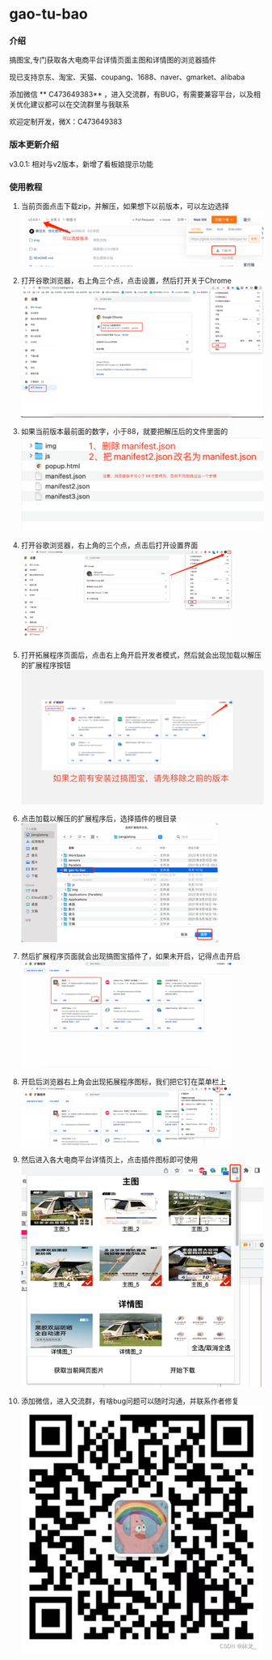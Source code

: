 # gao-tu-bao

### 介绍
搞图宝,专门获取各大电商平台详情页面主图和详情图的浏览器插件

现已支持京东、淘宝、天猫、coupang、1688、naver、gmarket、alibaba

添加微信 ** C473649383** ，进入交流群，有BUG，有需要兼容平台，以及相关优化建议都可以在交流群里与我联系

欢迎定制开发，微X：C473649383


### 版本更新介绍
v3.0.1: 相对与v2版本，新增了看板娘提示功能

### 使用教程
1. 当前页面点击下载zip，并解压，如果想下以前版本，可以左边选择
![img_1.png](img/img_9.png)

2. 打开谷歌浏览器，右上角三个点，点击设置，然后打开关于Chrome
![img.png](img/img.png)

3. 如果当前版本最前面的数字，小于88，就要把解压后的文件里面的
![img_1.png](img/WX20221021-154028@2x.png)

4. 打开谷歌浏览器，右上角的三个点，点击后打开设置界面
![img_2.png](img/img_2.png)

5. 打开拓展程序页面后，点击右上角开启开发者模式，然后就会出现加载以解压的扩展程序按钮
![img_3.png](img/WX20221021-170936@2x.png)

6. 点击加载以解压的扩展程序后，选择插件的根目录
![img_4.png](img/img_4.png)

7. 然后扩展程序页面就会出现搞图宝插件了，如果未开启，记得点击开启
![img_5.png](img/img_5.png)

8. 开启后浏览器右上角会出现拓展程序图标，我们把它钉在菜单栏上
![img_6.png](img/img_6.png)

9. 然后进入各大电商平台详情页上，点击插件图标即可使用
![img_7.png](img/img_8.png)

10. 添加微信，进入交流群，有啥bug问题可以随时沟通，并联系作者修复
![img.png](img/wx.png)



